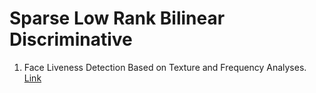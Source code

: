 # Sparse Low Rank Bilinear Discriminative
1. Face Liveness Detection Based on Texture and Frequency Analyses.
[Link](https://drive.google.com/drive/u/0/folders/16AN-oSB6fW4fhcasBYLBCe9YCZY6wnc3)
